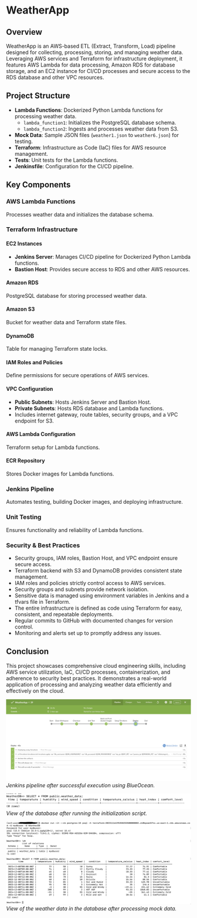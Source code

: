 # WeatherApp

## Overview
WeatherApp is an AWS-based ETL (Extract, Transform, Load) pipeline designed for collecting, processing, storing, and managing weather data. Leveraging AWS services and Terraform for infrastructure deployment, it features AWS Lambda for data processing, Amazon RDS for database storage, and an EC2 instance for CI/CD processes and secure access to the RDS database and other VPC resources.

## Project Structure
- **Lambda Functions**: Dockerized Python Lambda functions for processing weather data.
  - `lambda_function1`: Initializes the PostgreSQL database schema.
  - `lambda_function2`: Ingests and processes weather data from S3.
- **Mock Data**: Sample JSON files (`weather1.json` to `weather6.json`) for testing.
- **Terraform**: Infrastructure as Code (IaC) files for AWS resource management.
- **Tests**: Unit tests for the Lambda functions.
- **Jenkinsfile**: Configuration for the CI/CD pipeline.

## Key Components
### AWS Lambda Functions
Processes weather data and initializes the database schema.

### Terraform Infrastructure
#### EC2 Instances
- **Jenkins Server**: Manages CI/CD pipeline for Dockerized Python Lambda functions.
- **Bastion Host**: Provides secure access to RDS and other AWS resources.

#### Amazon RDS
PostgreSQL database for storing processed weather data.

#### Amazon S3
Bucket for weather data and Terraform state files.

#### DynamoDB
Table for managing Terraform state locks.

#### IAM Roles and Policies
Define permissions for secure operations of AWS services.

#### VPC Configuration
- **Public Subnets**: Hosts Jenkins Server and Bastion Host.
- **Private Subnets**: Hosts RDS database and Lambda functions.
- Includes internet gateway, route tables, security groups, and a VPC endpoint for S3.

#### AWS Lambda Configuration
Terraform setup for Lambda functions.

#### ECR Repository
Stores Docker images for Lambda functions.

### Jenkins Pipeline
Automates testing, building Docker images, and deploying infrastructure.

### Unit Testing
Ensures functionality and reliability of Lambda functions.

### Security & Best Practices
- Security groups, IAM roles, Bastion Host, and VPC endpoint ensure secure access.
- Terraform backend with S3 and DynamoDB provides consistent state management.
- IAM roles and policies strictly control access to AWS services.
- Security groups and subnets provide network isolation.
- Sensitive data is managed using environment variables in Jenkins and a tfvars file in Terraform.
- The entire infrastructure is defined as code using Terraform for easy, consistent, and repeatable deployments.
- Regular commits to GitHub with documented changes for version control.
- Monitoring and alerts set up to promptly address any issues.

## Conclusion
This project showcases comprehensive cloud engineering skills, including AWS service utilization, IaC, CI/CD processes, containerization, and adherence to security best practices. It demonstrates a real-world application of processing and analyzing weather data efficiently and effectively on the cloud.

![Jenkins Pipeline Success](/Images/JenkinsPipelineSuccess.jpg)
*Jenkins pipeline after successful execution using BlueOcean.*

![Database after Initialization](/Images/DBafterInitialization.jpg)
*View of the database after running the initialization script.*

![Database after Mock Data Being Processed](/Images/DBafterMockDataBeingProcessed.jpg)
*View of the weather data in the database after processing mock data.*

